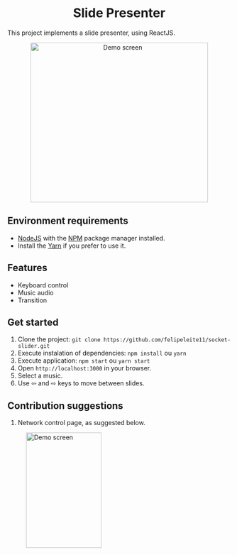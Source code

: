 <h1 align="center">Slide Presenter</h1>

This project implements a slide presenter, using ReactJS.

<p align="center">
	<img src="https://user-images.githubusercontent.com/54327441/84270917-d11ee000-ab01-11ea-83fe-cf422c8bb46d.png" height="360" width="400" alt="Demo screen" />
</p>

<h2>Environment requirements</h2>

- [NodeJS](https://nodejs.org) with the [NPM](https://www.npmjs.com) package manager installed.
- Install the [Yarn](https://yarnpkg.com) if you prefer to use it.


<h2>Features</h2>

- Keyboard control
- Music audio
- Transition


<h2>Get started</h2>

1. Clone the project: `git clone https://github.com/felipeleite11/socket-slider.git`
2. Execute instalation of dependencies: `npm install` ou `yarn`
3. Execute application: `npm start` ou `yarn start`
4. Open `http://localhost:3000` in your browser.
5. Select a music.
6. Use ⇦ and ⇨ keys to move between slides.


<h2>Contribution suggestions</h2>

1. Network control page, as suggested below.

<img src="https://user-images.githubusercontent.com/54327441/84273116-a8e4b080-ab04-11ea-81e4-3149589ff96c.png" height="260" width="170" alt="Demo screen" style="margin-left: 42px" />
